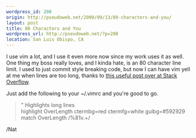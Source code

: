 ```yaml
--- 
wordpress_id: 208
origin: http://pseudoweb.net/2009/09/13/80-characters-and-you/
layout: post
title: 80 Characters and You
wordpress_url: http://pseudoweb.net/?p=208
location: San Luis Obispo, CA
---
```

I use vim a lot, and I use it even more now since my work uses it as well. One thing my boss really loves, and I kinda hate, is an 80 character line limit. I used to just commit style breaking code, but now I can have vim yell at me when lines are too long, thanks to <a href="http://stackoverflow.com/questions/235439/vim-80-column-layout-concerns">this useful post over at Stack Overflow</a>.

Just add the following to your ~/.vimrc and you're good to go.

> &quot; Highlights long lines  
> highlight OverLength ctermbg=red ctermfg=white guibg=#592929  
> match OverLength /\%81v.\+/  

/Nat
